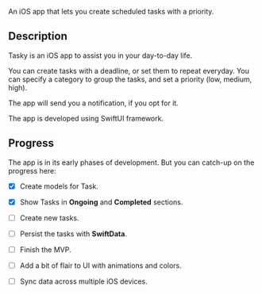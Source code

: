 An iOS app that lets you create scheduled tasks with a priority.

## Description
Tasky is an iOS app to assist you in your day-to-day life.

You can create tasks with a deadline, or set them to repeat everyday. You can specify a category to group the tasks,
and set a priority (low, medium, high).

The app will send you a notification, if you opt for it.

The app is developed using SwiftUI framework.

## Progress
The app is in its early phases of development. But you can catch-up on the progress here:
- [x] Create models for Task.
- [x] Show Tasks in **Ongoing** and **Completed** sections.
- [ ] Create new tasks.
- [ ] Persist the tasks with **SwiftData**.
- [ ] Finish the MVP.
- [ ] Add a bit of flair to UI with animations and colors.
- [ ] Sync data across multiple iOS devices.

